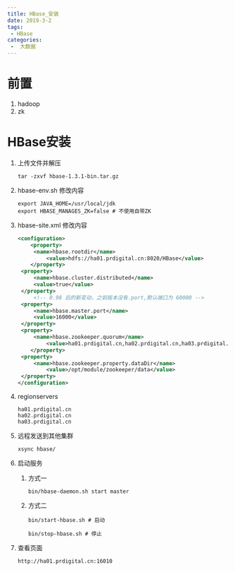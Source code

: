 ```yaml
---
title: HBase_安装
date: 2019-3-2
tags:
 - HBase
categories:
 -  大数据
---
```




# 前置

1. hadoop
2. zk

# HBase安装

1. 上传文件并解压

   ```shell
   tar -zxvf hbase-1.3.1-bin.tar.gz
   ```

2. hbase-env.sh 修改内容

   ```shell
   export JAVA_HOME=/usr/local/jdk
   export HBASE_MANAGES_ZK=false # 不使用自带ZK
   ```

3. hbase-site.xml 修改内容

   ```xml
   <configuration>
       <property>
       	<name>hbase.rootdir</name>
      		<value>hdfs://ha01.prdigital.cn:8020/HBase</value>
       </property>
   	<property>
   		<name>hbase.cluster.distributed</name>
   		<value>true</value>
   	</property>
    	<!-- 0.98 后的新变动，之前版本没有.port,默认端口为 60000 -->
   	<property>
   		<name>hbase.master.port</name>
   		<value>16000</value>
   	</property>
   	<property> 
   		<name>hbase.zookeeper.quorum</name>
    		<value>ha01.prdigital.cn,ha02.prdigital.cn,ha03.prdigital.cn</value>
       </property>
   	<property> 
   		<name>hbase.zookeeper.property.dataDir</name>
    		<value>/opt/module/zookeeper/data</value>
   	</property>
   </configuration>
   ```

4. regionservers

   ```shell
   ha01.prdigital.cn
   ha02.prdigital.cn
   ha03.prdigital.cn
   ```

5. 远程发送到其他集群

   ```shell
   xsync hbase/
   ```

6. 启动服务

   1. 方式一

      ```shell
      bin/hbase-daemon.sh start master
      ```

   2. 方式二

      ```shell
      bin/start-hbase.sh # 启动
      
      bin/stop-hbase.sh # 停止
      ```

7. 查看页面

   ```
   http://ha01.prdigital.cn:16010
   ```





